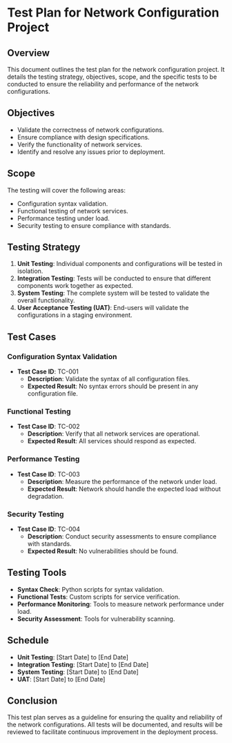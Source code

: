 # Test Plan for Network Configuration Project

## Overview
This document outlines the test plan for the network configuration project. It details the testing strategy, objectives, scope, and the specific tests to be conducted to ensure the reliability and performance of the network configurations.

## Objectives
- Validate the correctness of network configurations.
- Ensure compliance with design specifications.
- Verify the functionality of network services.
- Identify and resolve any issues prior to deployment.

## Scope
The testing will cover the following areas:
- Configuration syntax validation.
- Functional testing of network services.
- Performance testing under load.
- Security testing to ensure compliance with standards.

## Testing Strategy
1. **Unit Testing**: Individual components and configurations will be tested in isolation.
2. **Integration Testing**: Tests will be conducted to ensure that different components work together as expected.
3. **System Testing**: The complete system will be tested to validate the overall functionality.
4. **User Acceptance Testing (UAT)**: End-users will validate the configurations in a staging environment.

## Test Cases

### Configuration Syntax Validation
- **Test Case ID**: TC-001
  - **Description**: Validate the syntax of all configuration files.
  - **Expected Result**: No syntax errors should be present in any configuration file.

### Functional Testing
- **Test Case ID**: TC-002
  - **Description**: Verify that all network services are operational.
  - **Expected Result**: All services should respond as expected.

### Performance Testing
- **Test Case ID**: TC-003
  - **Description**: Measure the performance of the network under load.
  - **Expected Result**: Network should handle the expected load without degradation.

### Security Testing
- **Test Case ID**: TC-004
  - **Description**: Conduct security assessments to ensure compliance with standards.
  - **Expected Result**: No vulnerabilities should be found.

## Testing Tools
- **Syntax Check**: Python scripts for syntax validation.
- **Functional Tests**: Custom scripts for service verification.
- **Performance Monitoring**: Tools to measure network performance under load.
- **Security Assessment**: Tools for vulnerability scanning.

## Schedule
- **Unit Testing**: [Start Date] to [End Date]
- **Integration Testing**: [Start Date] to [End Date]
- **System Testing**: [Start Date] to [End Date]
- **UAT**: [Start Date] to [End Date]

## Conclusion
This test plan serves as a guideline for ensuring the quality and reliability of the network configurations. All tests will be documented, and results will be reviewed to facilitate continuous improvement in the deployment process.